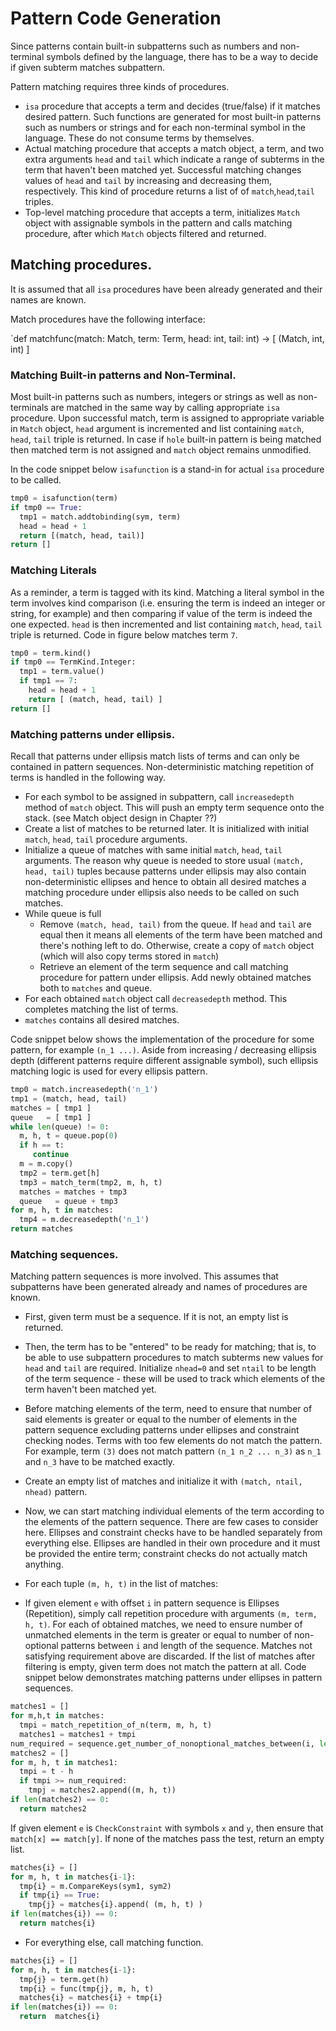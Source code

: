 # Pattern Code Generation
Since patterns contain built-in subpatterns such as numbers and non-terminal symbols defined by the language, there has to be a way to decide if given subterm matches subpattern.

Pattern matching requires three kinds of procedures.

* `isa` procedure that accepts a term and decides (true/false) if it matches desired pattern. Such functions are generated for most built-in patterns such as numbers or strings and for each non-terminal symbol in the language. These do not consume terms by themselves.
* Actual matching procedure that accepts a match object, a term, and two extra arguments `head` and `tail` which indicate a range of subterms in the term that haven't been matched yet. Successful matching changes values of `head` and `tail` by increasing and decreasing them, respectively. This kind of procedure returns a list of of `match`,`head`,`tail` triples. 
* Top-level matching procedure that accepts a term, initializes `Match` object with assignable symbols in the pattern and calls matching procedure, after which `Match` objects filtered and returned.

## Matching procedures.

It is assumed that all `isa` procedures have been already generated and their names are known.

Match procedures have the following interface:

`def matchfunc(match: Match, term: Term, head: int, tail: int) -> [ (Match, int, int) ]

### Matching Built-in patterns and Non-Terminal.
Most built-in patterns such as numbers, integers or strings as well as non-terminals are matched in the same way by calling appropriate `isa` procedure. Upon successful match, term is assigned to appropriate variable in `Match` object, `head` argument is incremented and list containing `match`, `head`, `tail` triple is returned. In case if `hole` built-in pattern is being matched then matched term is not assigned and `match` object remains unmodified. 

In the code snippet below `isafunction` is a stand-in for actual `isa` procedure to be called.

```py
tmp0 = isafunction(term)
if tmp0 == True:
  tmp1 = match.addtobinding(sym, term) 
  head = head + 1
  return [(match, head, tail)]
return []
```

### Matching Literals
As a reminder, a term is tagged with its kind. Matching a literal symbol in the term involves kind comparison (i.e. ensuring the term is indeed an integer or string, for example) and then comparing if value of the term is indeed the one expected. `head` is then incremented and list containing `match`, `head`, `tail` triple is returned. Code in figure below matches term `7`.

```py
tmp0 = term.kind()
if tmp0 == TermKind.Integer:
  tmp1 = term.value()
  if tmp1 == 7:
    head = head + 1
    return [ (match, head, tail) ] 
return [] 
```

### Matching patterns under ellipsis.

Recall that patterns under ellipsis match lists of terms and can only be contained in pattern sequences. Non-deterministic matching repetition of terms is handled in the following way.

* For each symbol to be assigned in subpattern, call `increasedepth` method of `match` object. This will push an empty term sequence onto the stack. (see Match object design in Chapter ??)
* Create a list of matches to be returned later. It is initialized with initial `match`, `head`, `tail` procedure arguments.
* Initialize a queue of matches with same initial `match`, `head`, `tail` arguments. The reason why queue is needed to store usual `(match, head, tail)` tuples because patterns under ellipsis may also contain non-deterministic ellipses and hence to obtain all desired matches a matching procedure under ellipsis also needs to be called on such matches.
* While queue is full 
	* Remove `(match, head, tail)` from the queue. If `head` and `tail` are equal then it means all elements of the term have been matched and there's nothing left to do.  Otherwise, create a copy of `match` object (which will also copy terms stored in `match`)
	* Retrieve an element of the term sequence and call matching procedure for pattern under ellipsis. Add newly obtained matches both to `matches` and queue.
* For each obtained `match` object call `decreasedepth` method. This completes matching the list of terms.
* `matches` contains all desired matches.

Code snippet below shows the implementation of the procedure for some pattern, for example `(n_1 ...)`. Aside from increasing / decreasing ellipsis depth (different patterns require different assignable symbol), such ellipsis matching logic is used for every ellipsis pattern.

```py
tmp0 = match.increasedepth('n_1')
tmp1 = (match, head, tail)
matches = [ tmp1 ]
queue   = [ tmp1 ]
while len(queue) != 0:
  m, h, t = queue.pop(0)
  if h == t:
     continue
  m = m.copy()
  tmp2 = term.get[h]
  tmp3 = match_term(tmp2, m, h, t)
  matches = matches + tmp3
  queue   = queue + tmp3
for m, h, t in matches:
  tmp4 = m.decreasedepth('n_1')
return matches
```

### Matching sequences.

Matching pattern sequences is more involved. This assumes that subpatterns have been generated already and names of procedures are known. 

* First, given term must be a sequence. If it is not, an empty list is returned.
* Then, the term has to be "entered" to be ready for matching; that is, to be able to use subpattern procedures to match subterms new values for `head` and `tail` are required. Initialize `nhead=0` and set `ntail` to be length of the term sequence - these will be used to track which elements of the term haven't been matched yet.
* Before matching elements of the term, need to ensure that number of said elements is greater or equal to the number of elements in the pattern sequence excluding patterns under ellipses and constraint checking nodes. Terms with too few elements do not match the pattern. For example, term `(3)` does not match pattern `(n_1 n_2 ... n_3)` as `n_1` and `n_3` have to be matched exactly.
* Create an empty list of matches and initialize it with `(match, ntail, nhead)` pattern.
* Now, we can start matching individual elements of the term according to the elements of the pattern sequence. There are few cases to consider here. Ellipses and constraint checks have to be handled separately from everything else.  Ellipses are handled in their own procedure and it must be provided the entire term; constraint checks do not actually match anything.

* For each tuple `(m, h, t)` in the list of matches:
* If given element `e` with offset `i` in pattern sequence is Ellipses (Repetition), simply call repetition procedure with arguments `(m, term, h, t)`. For each of obtained matches, we need to ensure number of unmatched elements in the term is greater or equal to number of non-optional patterns between `i` and length of the sequence. Matches not satisfying requirement above are discarded. If the list of matches after filtering is empty, given term does not match the pattern at all. Code snippet below demonstrates matching patterns under ellipses in pattern sequences.

```py
matches1 = []
for m,h,t in matches:
  tmpi = match_repetition_of_n(term, m, h, t)   
  matches1 = matches1 + tmpi
num_required = sequence.get_number_of_nonoptional_matches_between(i, len(sequence))
matches2 = []
for m, h, t in matches1:
  tmpi = t - h
  if tmpi >= num_required:
    tmpj = matches2.append((m, h, t))
if len(matches2) == 0:
  return matches2 
```

If given element `e` is `CheckConstraint` with symbols `x` and `y`, then ensure that `match[x] == match[y]`. If none of the matches pass the test, return an empty list.

```py
matches{i} = []
for m, h, t in matches{i-1}:
  tmp{i} = m.CompareKeys(sym1, sym2)
  if tmp{i} == True:
    tmp{j} = matches{i}.append( (m, h, t) )
if len(matches{i}) == 0:
  return matches{i} 
```


* For everything else, call matching function.

```py
matches{i} = []
for m, h, t in matches{i-1}:
  tmp{j} = term.get(h)
  tmp{i} = func(tmp{j}, m, h, t)
  matches{i} = matches{i} + tmp{i}
if len(matches{i}) == 0: 
  return  matches{i} 
```
